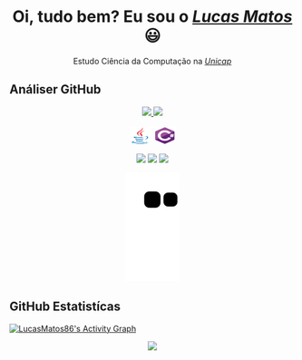 <div>
  <h1 align="center">Oi, tudo bem? Eu sou o <a href="https://www.linkedin.com/in/lucas-matos-b02754115/"><i>Lucas Matos</i></a> 😃️</h1>
  <p align="center">Estudo Ciência da Computação na <a href="https://www1.unicap.br/"><i>Unicap</i></a> 
</div>


## Análiser GitHub
<div align="center">
  <a href="https://github.com/LucasMatos86">
    <img height="150em" src="https://github-readme-stats.vercel.app/api?username=LucasMatos86&count_private=true&include_all_commits=true&show_icons=true&theme=dracula&hide_border=false&show_owner=true"/>
    <img height="150em" src="https://github-readme-stats.vercel.app/api/top-langs/?username=LucasMatos86&theme=dracula&hide_border=false&&layout=compact"/>
  </a>
</div>

<div align="center" valign="top"><br>
  <img align="center" alt="Java" height="30" width="40" src="https://raw.githubusercontent.com/devicons/devicon/master/icons/java/java-original.svg">
   <img align="center" alt="c#" height="30" width="40" src="https://raw.githubusercontent.com/devicons/devicon/master/icons/csharp/csharp-original.svg">
</div><br>
<div align="center">
  <a href="https://www.instagram.com/l.ucas.matos/" target="_blank"><img src="https://img.shields.io/badge/-Instagram-%23E4405F?style=for-the-badge&logo=instagram&logoColor=white" target="_blank"></a>
  <a href="https://www.linkedin.com/in/lucas-matos-b02754115/" target="_blank"><img src="https://img.shields.io/badge/-LinkedIn-%230077B5?style=for-the-badge&logo=linkedin&logoColor=white" target="_blank"></a> 
  <a href="mailto:lucasmats@gmail.com"><img src="https://img.shields.io/badge/-Gmail-%23333?style=for-the-badge&logo=gmail&logoColor=white" target="_blank"></a>
</div>

  
 <div align="center">
  
  ![Snake animation](https://github.com/LucasMatos86/LucasMatos86/blob/output/github-contribution-grid-snake.svg)
  
</div>


  ## GitHub Estatistícas

 <a href="https://github.com/ashutosh00710/github-readme-activity-graph"><img alt="LucasMatos86's Activity Graph" img height="300em" src="https://denvercoder1-activity-graph.herokuapp.com/graph/?username=LucasMatos86&count_private=true&include_all_commits=true&show_icons=true&theme=dracula&hide_border=false&show_owner=true"/></a>

<div align="center">
  <img height="300em" src="https://github-profile-summary-cards.vercel.app/api/cards/profile-details?username=LucasMatos86&theme=dracula&hide_border=false&&layout=compact"/>
</div>
